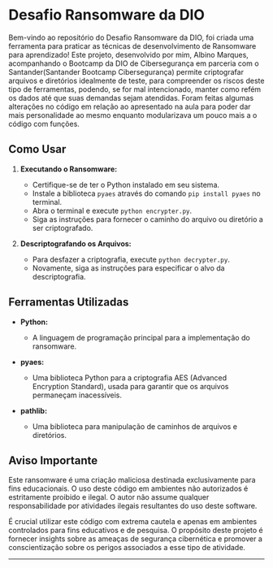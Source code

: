 # Desafio Ransomware da DIO

Bem-vindo ao repositório do Desafio Ransomware da DIO, foi criada uma ferramenta para praticar as técnicas de desenvolvimento de Ransomware para aprendizado! Este projeto, desenvolvido por mim, Albino Marques, acompanhando o Bootcamp da DIO de Cibersegurança em parceria com o Santander(Santander Bootcamp Cibersegurança) permite criptografar arquivos e diretórios idealmente de teste, para compreender os riscos deste tipo de ferramentas, podendo, se for mal intencionado, manter como refém os dados até que suas demandas sejam atendidas.
Foram feitas algumas alterações no código em relação ao apresentado na aula para poder dar mais personalidade ao mesmo enquanto modularizava um pouco mais a o código com funções.

## Como Usar

1. **Executando o Ransomware:**
   - Certifique-se de ter o Python instalado em seu sistema.
   - Instale a biblioteca `pyaes` através do comando `pip install pyaes` no terminal.
   - Abra o terminal e execute `python encrypter.py`.
   - Siga as instruções para fornecer o caminho do arquivo ou diretório a ser criptografado.

2. **Descriptografando os Arquivos:**
   - Para desfazer a criptografia, execute `python decrypter.py`.
   - Novamente, siga as instruções para especificar o alvo da descriptografia.

## Ferramentas Utilizadas

- **Python:**
  - A linguagem de programação principal para a implementação do ransomware.

- **pyaes:**
  - Uma biblioteca Python para a criptografia AES (Advanced Encryption Standard), usada para garantir que os arquivos permaneçam inacessíveis.

- **pathlib:**
  - Uma biblioteca para manipulação de caminhos de arquivos e diretórios.


## Aviso Importante

Este ransomware é uma criação maliciosa destinada exclusivamente para fins educacionais. O uso deste código em ambientes não autorizados é estritamente proibido e ilegal. O autor não assume qualquer responsabilidade por atividades ilegais resultantes do uso deste software.

É crucial utilizar este código com extrema cautela e apenas em ambientes controlados para fins educativos e de pesquisa. O propósito deste projeto é fornecer insights sobre as ameaças de segurança cibernética e promover a conscientização sobre os perigos associados a esse tipo de atividade.

---
